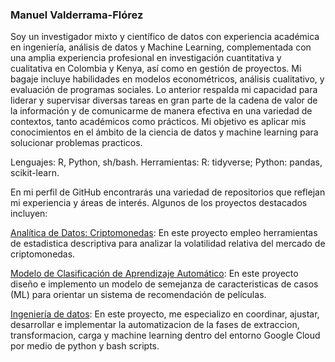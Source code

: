 ### Manuel Valderrama-Flórez

Soy un investigador mixto y científico de datos con experiencia académica en ingeniería, análisis de datos y Machine Learning, complementada con una amplia experiencia profesional en investigación cuantitativa y cualitativa en Colombia y Kenya, así como en gestión de proyectos. Mi bagaje incluye habilidades en modelos econométricos, análisis cualitativo, y evaluación de programas sociales. Lo anterior respalda mi capacidad para liderar y supervisar diversas tareas en gran parte de la cadena de valor de la información y de comunicarme de manera efectiva en una variedad de contextos, tanto académicos como prácticos. Mi objetivo es aplicar mis conocimientos en el ámbito de la ciencia de datos y machine learning para solucionar problemas practicos.

Lenguajes: R, Python, sh/bash.
Herramientas: R: tidyverse; Python: pandas, scikit-learn.

En mi perfil de GitHub encontrarás una variedad de repositorios que reflejan mi experiencia y áreas de interés. Algunos de los proyectos destacados incluyen:

[Analítica de Datos: Criptomonedas](https://github.com/mmvvff/henry_pi_anltcs): En este proyecto empleo herramientas de estadistica descriptiva para analizar la volatilidad relativa del mercado de criptomonedas.

[Modelo de Clasificación de Aprendizaje Automático](https://github.com/mmvvff/henry_pi_mlops): En este proyecto diseño e implemento un modelo de semejanza de caracteristicas de casos (ML) para orientar un sistema de recomendación de películas.

[Ingeniería de datos](https://github.com/MatB1988/proyectogrupal/tree/main/scripts): En este proyecto, me especializo en coordinar, ajustar, desarrollar e implementar la automatizacion de la fases de extraccion, transformacion, carga y machine learning dentro del entorno Google Cloud por medio de python y bash scripts.

